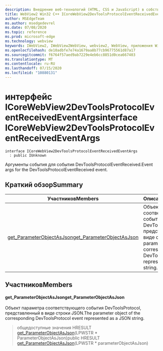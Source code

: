 ```yaml
---
description: Внедрение веб-технологий (HTML, CSS и JavaScript) в собственные приложения с помощью элемента управления Microsoft Edge WebView2
title: WebView2 Win32 C++ ICoreWebView2DevToolsProtocolEventReceivedEventArgs
author: MSEdgeTeam
ms.author: msedgedevrel
ms.date: 07/08/2020
ms.topic: reference
ms.prod: microsoft-edge
ms.technology: webview
keywords: IWebView2, IWebView2WebView, webview2, WebView, приложения Win32, Win32, EDGE, ICoreWebView2, ICoreWebView2Controller, управление браузером, EDGE HTML, ICoreWebView2DevToolsProtocolEventReceivedEventArgs
ms.openlocfilehash: de10adbfe7e74a1679aa8b77cb96775561d87a17
ms.sourcegitcommit: f6764f57aed9ab7229e4eb6cc8851d0cea667403
ms.translationtype: MT
ms.contentlocale: ru-RU
ms.lasthandoff: 07/15/2020
ms.locfileid: "10880131"
---
```

# <span data-ttu-id="34838-104">интерфейс ICoreWebView2DevToolsProtocolEventReceivedEventArgs</span><span class="sxs-lookup"><span data-stu-id="34838-104">interface ICoreWebView2DevToolsProtocolEventReceivedEventArgs</span></span> 

```
interface ICoreWebView2DevToolsProtocolEventReceivedEventArgs
  : public IUnknown
```

<span data-ttu-id="34838-105">Аргументы события для события DevToolsProtocolEventReceived.</span><span class="sxs-lookup"><span data-stu-id="34838-105">Event args for the DevToolsProtocolEventReceived event.</span></span>

## <span data-ttu-id="34838-106">Краткий обзор</span><span class="sxs-lookup"><span data-stu-id="34838-106">Summary</span></span>

 <span data-ttu-id="34838-107">Участников</span><span class="sxs-lookup"><span data-stu-id="34838-107">Members</span></span>                        | <span data-ttu-id="34838-108">Описания</span><span class="sxs-lookup"><span data-stu-id="34838-108">Descriptions</span></span>
--------------------------------|---------------------------------------------
[<span data-ttu-id="34838-109">get_ParameterObjectAsJson</span><span class="sxs-lookup"><span data-stu-id="34838-109">get_ParameterObjectAsJson</span></span>](#get_parameterobjectasjson) | <span data-ttu-id="34838-110">Объект параметра соответствующего события DevToolsProtocol, представленный в виде строки JSON.</span><span class="sxs-lookup"><span data-stu-id="34838-110">The parameter object of the corresponding DevToolsProtocol event represented as a JSON string.</span></span>

## <span data-ttu-id="34838-111">Участников</span><span class="sxs-lookup"><span data-stu-id="34838-111">Members</span></span>

#### <span data-ttu-id="34838-112">get_ParameterObjectAsJson</span><span class="sxs-lookup"><span data-stu-id="34838-112">get_ParameterObjectAsJson</span></span> 

<span data-ttu-id="34838-113">Объект параметра соответствующего события DevToolsProtocol, представленный в виде строки JSON.</span><span class="sxs-lookup"><span data-stu-id="34838-113">The parameter object of the corresponding DevToolsProtocol event represented as a JSON string.</span></span>

> <span data-ttu-id="34838-114">общедоступные значения HRESULT [get_ParameterObjectAsJson](#get_parameterobjectasjson)(LPWSTR \* ParameterObjectAsJson)</span><span class="sxs-lookup"><span data-stu-id="34838-114">public HRESULT [get_ParameterObjectAsJson](#get_parameterobjectasjson)(LPWSTR \* parameterObjectAsJson)</span></span>

